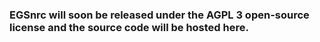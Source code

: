 ### EGSnrc will soon be released under the AGPL 3 open-source license and the source code will be hosted here.
